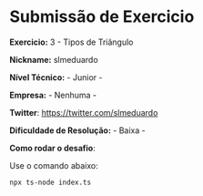 # Submissão de Exercicio

**Exercicio:** 3 - Tipos de Triângulo

**Nickname:** slmeduardo

**Nível Técnico:** - Junior -

**Empresa:** - Nenhuma -

**Twitter**: https://twitter.com/slmeduardo

**Dificuldade de Resolução:** - Baixa -

**Como rodar o desafio**:

Use o comando abaixo:

```bash
npx ts-node index.ts
```
